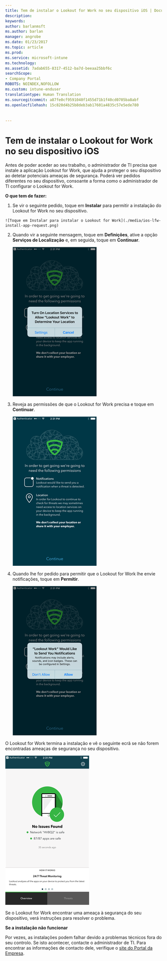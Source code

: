 ```yaml
---
title: Tem de instalar o Lookout for Work no seu dispositivo iOS | Documentos da Microsoft
description: 
keywords: 
author: barlanmsft
ms.author: barlan
manager: angrobe
ms.date: 01/23/2017
ms.topic: article
ms.prod: 
ms.service: microsoft-intune
ms.technology: 
ms.assetid: 7adab655-8317-4512-ba7d-beeaa25bbf6c
searchScope:
- Company Portal
ROBOTS: NOINDEX,NOFOLLOW
ms.custom: intune-enduser
translationtype: Human Translation
ms.sourcegitcommit: a87fe0cf9591040f1455d71b1f40cd0705ba8abf
ms.openlocfilehash: 15c820d4b25b8deb3ab17601a4835c57e5ede780


---
```


# <a name="you-need-to-install-lookout-for-work-on-your-ios-device"></a>Tem de instalar o Lookout for Work no seu dispositivo iOS

Antes de poder aceder ao seu trabalho, o administrador de TI precisa que instale a aplicação Lookout for Work, que ajuda a proteger o seu dispositivo ao detetar potenciais ameaças de segurança. Poderá ver pedidos diferentes no seu dispositivo, consoante a forma como o administrador de TI configurar o Lookout for Work.

**O que tem de fazer:**

1.    Se vir o seguinte pedido, toque em **Instalar** para permitir a instalação do Lookout for Work no seu dispositivo.

    ![Toque em Instalar para instalar o Lookout for Work](./media/ios-lfw-install-app-request.png)

2. Quando vir a seguinte mensagem, toque em **Definições**, ative a opção **Serviços de Localização** e, em seguida, toque em **Continuar**.

    ![Toque em Definições e, em seguida, em Serviços de Localização](./media/ios-lfw-allow-location-services.png)

3. Reveja as permissões de que o Lookout for Work precisa e toque em **Continuar**.

    ![está agora ligado ao Lookout for Work](./media/ios-lfw-permissions-lookout-needs.png)

4. Quando lhe for pedido para permitir que o Lookout for Work lhe envie notificações, toque em **Permitir**.

    ![Toque em Definições e, em seguida, em Serviços de Localização](./media/ios-lfw-allow-notifications.png)


O Lookout for Work termina a instalação e vê o seguinte ecrã se não forem encontradas ameaças de segurança no seu dispositivo.

![O Lookout for Work não encontrou ameaças de segurança](./media/ios-lfw-no-threats-found.png)

Se o Lookout for Work encontrar uma ameaça à segurança do seu dispositivo, verá instruções para resolver o problema.

**Se a instalação não funcionar**

Por vezes, as instalações podem falhar devido a problemas técnicos fora do seu controlo. Se isto acontecer, contacte o administrador de TI. Para encontrar as informações de contacto dele, verifique o [site do Portal da Empresa](http://portal.manage.microsoft.com).



<!--HONumber=Jan17_HO4-->


